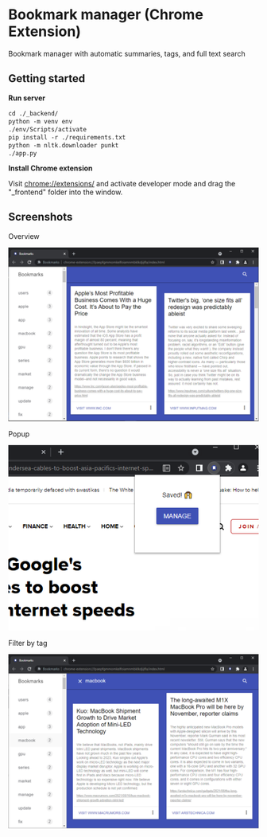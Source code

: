 # Bookmark manager (Chrome Extension)

Bookmark manager with automatic summaries, tags, and full text search

## Getting started

**Run server**

```
cd ./_backend/
python -m venv env
./env/Scripts/activate
pip install -r ./requirements.txt
python -m nltk.downloader punkt 
./app.py
```

**Install Chrome extension**

Visit <a href="chrome://extensions">chrome://extensions/</a> and activate developer mode and drag the "_frontend" folder into the window.
## Screenshots

Overview

![](/screenshot1.png)

Popup

![](/screenshot3.png)

Filter by tag

![](/screenshot2.png)
